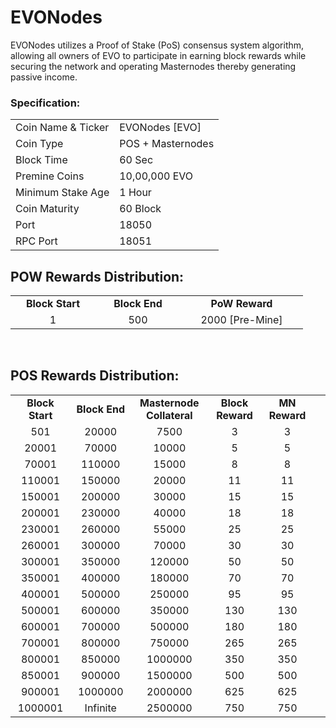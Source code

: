 # EVONodes

<p> EVONodes utilizes a Proof of Stake (PoS) consensus system algorithm, allowing all owners of EVO to participate in earning block rewards while securing the network and operating Masternodes thereby generating passive income.<p>

  
  
<h3><strong>Specification:</strong></h3>
<table>
<tbody>
<tr>
<td>Coin Name & Ticker</td>
<td>EVONodes [EVO]</td>
</tr>
<tr>
<td>Coin Type</td>
<td>POS + Masternodes</td>
</tr>
<tr>
<td>Block Time</td>
<td>60 Sec</td>
</tr>
<tr>
<td>Premine Coins</td>
<td>10,00,000 EVO</td>
</tr>
<tr>
<td>Minimum Stake Age</td>
<td>1 Hour</td>
</tr>
<tr>
<td>Coin Maturity</td>
<td>60 Block</td>
</tr>
<tr>
<td>Port</td>
<td>18050</td>
</tr>
<tr>
<td>RPC Port</td>
<td>18051</td>
</tr>
</tbody>
</table>
<h2><strong>POW Rewards Distribution:</strong></h2>
<table border="0" width="600" cellspacing="2" cellpadding="2">
<tr>
<td class="xl65" style="width: 120px; text-align: center;"><strong>Block Start</strong></td>
<td class="xl65" style="width: 120px; text-align: center;"><strong>Block End</strong></td>
<td class="xl65" style="width: 180px; text-align: center;"><strong>PoW Reward</strong></td>
</tr>
<tr>
<td class="xl65" style="width: 120px; text-align: center;">1</td>
<td class="xl65" style="width: 120px; text-align: center;">500</td>
<td class="xl65" style="width: 180px; text-align: center;">2000 [Pre-Mine]</td>
</tr>
</table>
<br>
<h2><strong>POS Rewards Distribution:</strong></h2>
<table border="0" width="600" cellspacing="2" cellpadding="2"><colgroup><col width="26" /><col width="106" /><col width="98" /><col width="126" /><col width="130" /><col width="118" /></colgroup>
<tbody>
<tr>
<td class="xl65" style="width: 120px; text-align: center;"><strong>Block Start</strong></td>
<td class="xl65" style="width: 120px; text-align: center;"><strong>Block End</strong></td>
<td class="xl65" style="width: 180px; text-align: center;"><strong>Masternode Collateral</strong></td>
<td class="xl65" style="width: 120px; text-align: center;"><strong>Block Reward</strong></td>
<td class="xl65" style="width: 120px; text-align: center;"><strong>MN Reward</strong></td>
</tr>
<tr>
<td class="xl65" style="width: 120px; text-align: center;">501</td>
<td class="xl65" style="width: 120px; text-align: center;">20000</td>
<td class="xl65" style="width: 180px; text-align: center;">7500</td>
<td class="xl65" style="width: 120px; text-align: center;">3</td>
<td class="xl65" style="width: 120px; text-align: center;">3</td>
</tr>
<tr>
<td class="xl65" style="width: 120px; text-align: center;">20001</td>
<td class="xl65" style="width: 120px; text-align: center;">70000</td>
<td class="xl65" style="width: 180px; text-align: center;">10000</td>
<td class="xl65" style="width: 120px; text-align: center;">5</td>
<td class="xl65" style="width: 120px; text-align: center;">5</td>
</tr>
<tr>
<td class="xl65" style="width: 120px; text-align: center;">70001</td>
<td class="xl65" style="width: 120px; text-align: center;">110000</td>
<td class="xl65" style="width: 180px; text-align: center;">15000</td>
<td class="xl65" style="width: 120px; text-align: center;">8</td>
<td class="xl65" style="width: 120px; text-align: center;">8</td>
</tr>
<tr>
<td class="xl65" style="width: 120px; text-align: center;">110001</td>
<td class="xl65" style="width: 120px; text-align: center;">150000</td>
<td class="xl65" style="width: 180px; text-align: center;">20000</td>
<td class="xl65" style="width: 120px; text-align: center;">11</td>
<td class="xl65" style="width: 120px; text-align: center;">11</td>
</tr>
<tr>
<td class="xl65" style="width: 120px; text-align: center;">150001</td>
<td class="xl65" style="width: 120px; text-align: center;">200000</td>
<td class="xl65" style="width: 180px; text-align: center;">30000</td>
<td class="xl65" style="width: 120px; text-align: center;">15</td>
<td class="xl65" style="width: 120px; text-align: center;">15</td>
</tr>
<tr>
<td class="xl65" style="width: 120px; text-align: center;">200001</td>
<td class="xl65" style="width: 120px; text-align: center;">230000</td>
<td class="xl65" style="width: 180px; text-align: center;">40000</td>
<td class="xl65" style="width: 120px; text-align: center;">18</td>
<td class="xl65" style="width: 120px; text-align: center;">18</td>
</tr>
<tr>
<td class="xl65" style="width: 120px; text-align: center;">230001</td>
<td class="xl65" style="width: 120px; text-align: center;">260000</td>
<td class="xl65" style="width: 180px; text-align: center;">55000</td>
<td class="xl65" style="width: 120px; text-align: center;">25</td>
<td class="xl65" style="width: 120px; text-align: center;">25</td>
</tr>
<tr>
<td class="xl65" style="width: 120px; text-align: center;">260001</td>
<td class="xl65" style="width: 120px; text-align: center;">300000</td>
<td class="xl65" style="width: 180px; text-align: center;">70000</td>
<td class="xl65" style="width: 120px; text-align: center;">30</td>
<td class="xl65" style="width: 120px; text-align: center;">30</td>
</tr>
<tr>
<td class="xl65" style="width: 120px; text-align: center;">300001</td>
<td class="xl65" style="width: 120px; text-align: center;">350000</td>
<td class="xl65" style="width: 180px; text-align: center;">120000</td>
<td class="xl65" style="width: 120px; text-align: center;">50</td>
<td class="xl65" style="width: 120px; text-align: center;">50</td>
</tr>
<tr>
<td class="xl65" style="width: 120px; text-align: center;">350001</td>
<td class="xl65" style="width: 120px; text-align: center;">400000</td>
<td class="xl65" style="width: 180px; text-align: center;">180000</td>
<td class="xl65" style="width: 120px; text-align: center;">70</td>
<td class="xl65" style="width: 120px; text-align: center;">70</td>
</tr>
<tr>
<td class="xl65" style="width: 120px; text-align: center;">400001</td>
<td class="xl65" style="width: 120px; text-align: center;">500000</td>
<td class="xl65" style="width: 180px; text-align: center;">250000</td>
<td class="xl65" style="width: 120px; text-align: center;">95</td>
<td class="xl65" style="width: 120px; text-align: center;">95</td>
</tr>
<tr>
<td class="xl65" style="width: 120px; text-align: center;">500001</td>
<td class="xl65" style="width: 120px; text-align: center;">600000</td>
<td class="xl65" style="width: 180px; text-align: center;">350000</td>
<td class="xl65" style="width: 120px; text-align: center;">130</td>
<td class="xl65" style="width: 120px; text-align: center;">130</td>
</tr>
<tr>
<td class="xl65" style="width: 120px; text-align: center;">600001</td>
<td class="xl65" style="width: 120px; text-align: center;">700000</td>
<td class="xl65" style="width: 180px; text-align: center;">500000</td>
<td class="xl65" style="width: 120px; text-align: center;">180</td>
<td class="xl65" style="width: 120px; text-align: center;">180</td>
</tr>
<tr>
<td class="xl65" style="width: 120px; text-align: center;">700001</td>
<td class="xl65" style="width: 120px; text-align: center;">800000</td>
<td class="xl65" style="width: 180px; text-align: center;">750000</td>
<td class="xl65" style="width: 120px; text-align: center;">265</td>
<td class="xl65" style="width: 120px; text-align: center;">265</td>
</tr>
<tr>
<td class="xl65" style="width: 120px; text-align: center;">800001</td>
<td class="xl65" style="width: 120px; text-align: center;">850000</td>
<td class="xl65" style="width: 180px; text-align: center;">1000000</td>
<td class="xl65" style="width: 120px; text-align: center;">350</td>
<td class="xl65" style="width: 120px; text-align: center;">350</td>
</tr>
<tr>
<td class="xl65" style="width: 120px; text-align: center;">850001</td>
<td class="xl65" style="width: 120px; text-align: center;">900000</td>
<td class="xl65" style="width: 180px; text-align: center;">1500000</td>
<td class="xl65" style="width: 120px; text-align: center;">500</td>
<td class="xl65" style="width: 120px; text-align: center;">500</td>
</tr>
<tr>
<td class="xl65" style="width: 120px; text-align: center;">900001</td>
<td class="xl65" style="width: 120px; text-align: center;">1000000</td>
<td class="xl65" style="width: 180px; text-align: center;">2000000</td>
<td class="xl65" style="width: 120px; text-align: center;">625</td>
<td class="xl65" style="width: 120px; text-align: center;">625</td>
</tr>
<tr>
<td class="xl65" style="width: 120px; text-align: center;">1000001</td>
<td class="xl65" style="width: 120px; text-align: center;">Infinite</td>
<td class="xl65" style="width: 180px; text-align: center;">2500000</td>
<td class="xl65" style="width: 120px; text-align: center;">750</td>
<td class="xl65" style="width: 120px; text-align: center;">750</td>
</tr>
</tbody>
</table>
